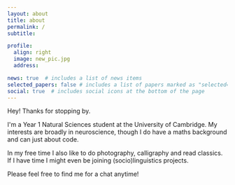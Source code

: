 ```yaml
---
layout: about
title: about
permalink: /
subtitle:

profile:
  align: right
  image: new_pic.jpg
  address:

news: true  # includes a list of news items
selected_papers: false # includes a list of papers marked as "selected={true}"
social: true  # includes social icons at the bottom of the page
---
```


Hey! Thanks for stopping by.

I'm a Year 1 Natural Sciences student at the University of Cambridge. My interests are broadly in neuroscience, though I do have a maths background and can just about code.

In my free time I also like to do photography, calligraphy and read classics. If I have time I might even be joining (socio)linguistics projects.

Please feel free to find me for a chat anytime!